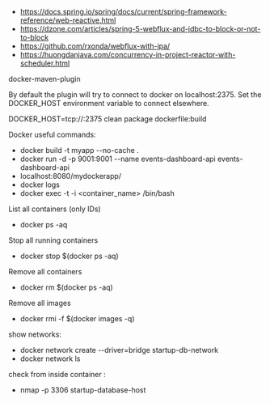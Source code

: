 - https://docs.spring.io/spring/docs/current/spring-framework-reference/web-reactive.html
- https://dzone.com/articles/spring-5-webflux-and-jdbc-to-block-or-not-to-block
- https://github.com/rxonda/webflux-with-jpa/
- https://huongdanjava.com/concurrency-in-project-reactor-with-scheduler.html

docker-maven-plugin

By default the plugin will try to connect to docker on localhost:2375. Set the DOCKER_HOST environment variable to connect elsewhere.

DOCKER_HOST=tcp://<host>:2375
clean package dockerfile:build

Docker useful commands:

  - docker build -t myapp --no-cache .
  - docker run -d  -p 9001:9001 --name events-dashboard-api events-dashboard-api
  - localhost:8080/mydockerapp/
  -  docker logs <container>   
  -  docker exec -t -i <container_name> /bin/bash
  
List all containers (only IDs)
 - docker ps -aq
 
Stop all running containers
- docker stop $(docker ps -aq)

Remove all containers
- docker rm $(docker ps -aq)

Remove all images
- docker rmi -f $(docker images -q)

show networks:
- docker network create --driver=bridge startup-db-network
- docker network ls

check from inside container :
- nmap -p 3306 startup-database-host